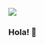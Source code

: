 ![](https://2.bp.blogspot.com/-zYazmMmvEbE/WhHVU8dDssI/AAAAAAAATxE/wTXdf264YLg9rYBh_sFKK8MUQXN1ynIggCLcBGAs/s1600/BarraNavidadCTV%252C7a.gif)
### Hola! 👋

<!--

Here are some ideas to get you started:

- 🔭 I’m currently working on ...
- 🌱 I’m currently learning ...
- 👯 I’m looking to collaborate on ...
- 🤔 I’m looking for help with ...
- 💬 Ask me about ...
- 📫 How to reach me: ...
- 😄 Pronouns: ...
- ⚡ Fun fact: ...
-->
